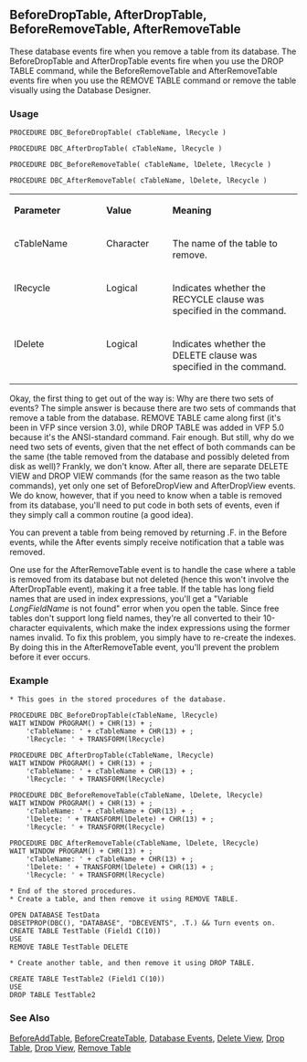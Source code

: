 ## BeforeDropTable, AfterDropTable, BeforeRemoveTable, AfterRemoveTable

These database events fire when you remove a table from its database. The BeforeDropTable and AfterDropTable events fire when you use the DROP TABLE command, while the BeforeRemoveTable and AfterRemoveTable events fire when you use the REMOVE TABLE command or remove the table visually using the Database Designer.

### Usage

```foxpro
PROCEDURE DBC_BeforeDropTable( cTableName, lRecycle )

PROCEDURE DBC_AfterDropTable( cTableName, lRecycle )

PROCEDURE DBC_BeforeRemoveTable( cTableName, lDelete, lRecycle )

PROCEDURE DBC_AfterRemoveTable( cTableName, lDelete, lRecycle )
```
<table>
<tr>
  <td width="32%" valign="top">
  <p><b>Parameter</b></p>
  </td>
  <td width="23%" valign="top">
  <p><b>Value</b></p>
  </td>
  <td width="45%" valign="top">
  <p><b>Meaning</b></p>
  </td>
 </tr>
<tr>
  <td width="32%" valign="top">
  <p>cTableName</p>
  </td>
  <td width="23%" valign="top">
  <p>Character</p>
  </td>
  <td width="45%" valign="top">
  <p>The name of the table to remove.</p>
  </td>
 </tr>
<tr>
  <td width="32%" valign="top">
  <p>lRecycle</p>
  </td>
  <td width="23%" valign="top">
  <p>Logical</p>
  </td>
  <td width="45%" valign="top">
  <p>Indicates whether the RECYCLE clause was specified in the command.</p>
  </td>
 </tr>
<tr>
  <td width="32%" valign="top">
  <p>lDelete</p>
  </td>
  <td width="23%" valign="top">
  <p>Logical</p>
  </td>
  <td width="45%" valign="top">
  <p>Indicates whether the DELETE clause was specified in the command.</p>
  </td>
 </tr>
</table>

Okay, the first thing to get out of the way is: Why are there two sets of events? The simple answer is because there are two sets of commands that remove a table from the database. REMOVE TABLE came along first (it's been in VFP since version 3.0), while DROP TABLE was added in VFP 5.0 because it's the ANSI-standard command. Fair enough. But still, why do we need two sets of events, given that the net effect of both commands can be the same (the table removed from the database and possibly deleted from disk as well)? Frankly, we don't know. After all, there are separate DELETE VIEW and DROP VIEW commands (for the same reason as the two table commands), yet only one set of BeforeDropView and AfterDropView events. We do know, however, that if you need to know when a table is removed from its database, you'll need to put code in both sets of events, even if they simply call a common routine (a good idea).

You can prevent a table from being removed by returning .F. in the Before events, while the After events simply receive notification that a table was removed.

One use for the AfterRemoveTable event is to handle the case where a table is removed from its database but not deleted (hence this won't involve the AfterDropTable event), making it a free table. If the table has long field names that are used in index expressions, you'll get a "Variable *LongFieldName* is not found" error when you open the table. Since free tables don't support long field names, they're all converted to their 10-character equivalents, which make the index expressions using the former names invalid. To fix this problem, you simply have to re-create the indexes. By doing this in the AfterRemoveTable event, you'll prevent the problem before it ever occurs.

### Example

```foxpro
* This goes in the stored procedures of the database.

PROCEDURE DBC_BeforeDropTable(cTableName, lRecycle)
WAIT WINDOW PROGRAM() + CHR(13) + ;
    'cTableName: ' + cTableName + CHR(13) + ;
    'lRecycle: ' + TRANSFORM(lRecycle)

PROCEDURE DBC_AfterDropTable(cTableName, lRecycle)
WAIT WINDOW PROGRAM() + CHR(13) + ;
    'cTableName: ' + cTableName + CHR(13) + ;
    'lRecycle: ' + TRANSFORM(lRecycle)

PROCEDURE DBC_BeforeRemoveTable(cTableName, lDelete, lRecycle)
WAIT WINDOW PROGRAM() + CHR(13) + ;
    'cTableName: ' + cTableName + CHR(13) + ;
    'lDelete: ' + TRANSFORM(lDelete) + CHR(13) + ;
    'lRecycle: ' + TRANSFORM(lRecycle)

PROCEDURE DBC_AfterRemoveTable(cTableName, lDelete, lRecycle)
WAIT WINDOW PROGRAM() + CHR(13) + ;
    'cTableName: ' + cTableName + CHR(13) + ;
    'lDelete: ' + TRANSFORM(lDelete) + CHR(13) + ;
    'lRecycle: ' + TRANSFORM(lRecycle)

* End of the stored procedures.
* Create a table, and then remove it using REMOVE TABLE.

OPEN DATABASE TestData
DBSETPROP(DBC(), "DATABASE", "DBCEVENTS", .T.) && Turn events on.
CREATE TABLE TestTable (Field1 C(10))
USE
REMOVE TABLE TestTable DELETE

* Create another table, and then remove it using DROP TABLE.

CREATE TABLE TestTable2 (Field1 C(10))
USE
DROP TABLE TestTable2
```
### See Also

[BeforeAddTable](s4g835.md), [BeforeCreateTable](s4g835.md), [Database Events](s4g900.md), [Delete View](s4g353.md), [Drop Table](s4g693.md), [Drop View](s4g693.md), [Remove Table](s4g314.md)